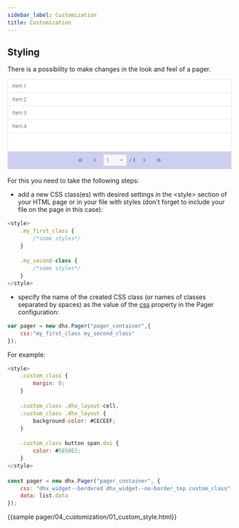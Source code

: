 ```yaml
---
sidebar_label: Customization
title: Customization
---          
```


Styling
----------------

There is a possibility to make changes in the look and feel of a pager. 

![](../assets/pager/styling.png)

For this you need to take the following steps:

- add a new CSS class(es) with desired settings in the &lt;style&gt; section of your HTML page or in your file with styles (don't forget to include your file on the page in this case):

~~~js
<style>
	.my_first_class {
		/*some styles*/
	}
    
    .my_second-class {
		/*some styles*/
	}
</style>
~~~

- specify the name of the created CSS class (or names of classes separated by spaces) as the value of the [css](pager/api/pager_css_config.md) property in the Pager configuration:

~~~js
var pager = new dhx.Pager("pager_container",{
	css:"my_first_class my_second_class"    
});
~~~


For example:

~~~js
<style>
	.custom_class {
		margin: 0;
	}

	.custom_class .dhx_layout-cell,
	.custom_class .dhx_layout {
		background-color: #CECEEF;
	}

	.custom_class button span.dxi {
		color: #5858E2;
	}
</style>

const pager = new dhx.Pager("pager_container", {
    css: "dhx_widget--bordered dhx_widget--no-border_top custom_class",
    data: list.data
});
~~~

{{sample    pager/04_customization/01_custom_style.html}}
